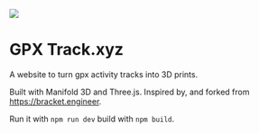 ![](./assets/website.png)

# GPX Track.xyz

A website to turn gpx activity tracks into 3D prints.

Built with Manifold 3D and Three.js. Inspired by, and forked from <https://bracket.engineer>.

Run it with `npm run dev` build with `npm build`.
